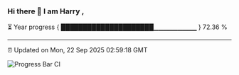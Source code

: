 ### Hi there 👋 I am Harry , 

⏳ Year progress { █████████████████████▁▁▁▁▁▁▁▁▁ } 72.36 %

---

⏰ Updated on Mon, 22 Sep 2025 02:59:18 GMT

![Progress Bar CI](https://github.com/duykhang68/duykhang68/workflows/Progress%20Bar%20CI/badge.svg)
